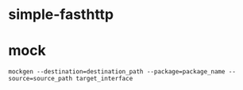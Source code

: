 # simple-fasthttp

# mock
```
mockgen --destination=destination_path --package=package_name --source=source_path target_interface
```
